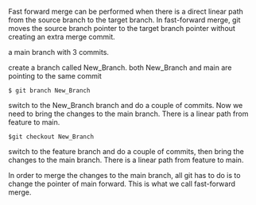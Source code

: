 Fast forward merge can be performed when there is a direct linear path 
from the source branch to the target branch. In fast-forward merge, git 
moves the source branch pointer to the target branch pointer without 
creating an extra merge commit.    



a main branch with 3 commits.









create a branch called  New_Branch.  both New_Branch and main are pointing 
to the same commit  



    $ git branch New_Branch
	
	










 switch to the New_Branch branch and do a couple of commits. Now we need 
to bring the changes to the main branch. There is a linear path from 
feature to main.   


    $git checkout New_Branch
	







switch to the feature branch and do a couple of commits, then bring the 
changes to the main branch. There is a linear path from feature to main.




In order to merge the changes to the main branch, all git has to do is to 
change the pointer of main forward. This is what we call fast-forward 
merge.



